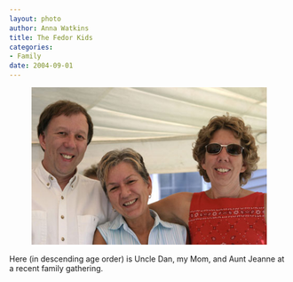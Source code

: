 ```yaml
--- 
layout: photo
author: Anna Watkins
title: The Fedor Kids
categories: 
- Family
date: 2004-09-01
---
```


<figure><img class="photo" src="images/Three-Siblings-4.jpg"></figure>

Here (in descending age order) is Uncle Dan, my Mom, and Aunt Jeanne at a
recent family gathering.

